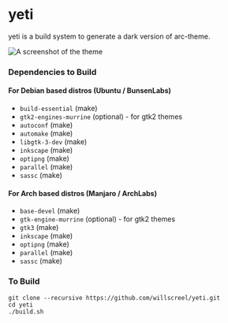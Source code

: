 # yeti

yeti is a build system to generate a dark version of arc-theme.

![A screenshot of the theme](https://imgur.com/SnSbam0.png)

### Dependencies to Build

#### For Debian based distros (Ubuntu / BunsenLabs)

* `build-essential` (make)
* `gtk2-engines-murrine` (optional) - for gtk2 themes
* `autoconf` (make)
* `automake` (make)
* `libgtk-3-dev` (make)
* `inkscape` (make)
* `optipng` (make)
* `parallel` (make)
* `sassc` (make)

#### For Arch based distros (Manjaro / ArchLabs)

* `base-devel` (make)
* `gtk-engine-murrine` (optional) - for gtk2 themes
* `gtk3` (make)
* `inkscape` (make)
* `optipng` (make)
* `parallel` (make)
* `sassc` (make)

### To Build

	git clone --recursive https://github.com/willscreel/yeti.git
	cd yeti
	./build.sh
